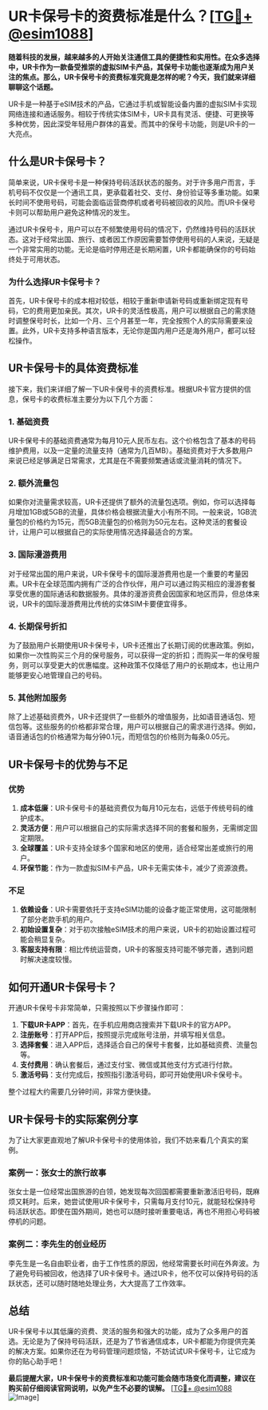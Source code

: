 # UR卡保号卡的资费标准是什么？[[TG💪+ @esim1088](https://t.me/s/esim1088)]

**随着科技的发展，越来越多的人开始关注通信工具的便捷性和实用性。在众多选择中，UR卡作为一款备受推崇的虚拟SIM卡产品，其保号卡功能也逐渐成为用户关注的焦点。那么，UR卡保号卡的资费标准究竟是怎样的呢？今天，我们就来详细聊聊这个话题。**

UR卡是一种基于eSIM技术的产品，它通过手机或智能设备内置的虚拟SIM卡实现网络连接和通话服务。相较于传统实体SIM卡，UR卡具有灵活、便捷、可更换等多种优势，因此深受年轻用户群体的喜爱。而其中的保号卡功能，则是UR卡的一大亮点。

## **什么是UR卡保号卡？**

简单来说，UR卡保号卡是一种保持号码活跃状态的服务。对于许多用户而言，手机号码不仅仅是一个通讯工具，更承载着社交、支付、身份验证等多重功能。如果长时间不使用号码，可能会面临运营商停机或者号码被回收的风险。而UR卡保号卡则可以帮助用户避免这种情况的发生。

通过UR卡保号卡，用户可以在不频繁使用号码的情况下，仍然维持号码的活跃状态。这对于经常出国、旅行、或者因工作原因需要暂停使用号码的人来说，无疑是一个非常实用的功能。无论是临时停用还是长期闲置，UR卡都能确保你的号码始终处于可用状态。

### **为什么选择UR卡保号卡？**

首先，UR卡保号卡的成本相对较低，相较于重新申请新号码或重新绑定现有号码，它的费用更加亲民。其次，UR卡的灵活性极高，用户可以根据自己的需求随时调整保号时长，比如一个月、三个月甚至一年，完全按照个人的实际需要来设置。此外，UR卡支持多种语言版本，无论你是国内用户还是海外用户，都可以轻松操作。

## **UR卡保号卡的具体资费标准**

接下来，我们来详细了解一下UR卡保号卡的资费标准。根据UR卡官方提供的信息，保号卡的收费标准主要分为以下几个方面：

### **1. 基础资费**
UR卡保号卡的基础资费通常为每月10元人民币左右。这个价格包含了基本的号码维护费用，以及一定量的流量支持（通常为几百MB）。基础资费对于大多数用户来说已经足够满足日常需求，尤其是在不需要频繁通话或流量消耗的情况下。

### **2. 额外流量包**
如果你对流量需求较高，UR卡还提供了额外的流量包选项。例如，你可以选择每月增加1GB或5GB的流量，具体价格会根据流量大小有所不同。一般来说，1GB流量包的价格约为15元，而5GB流量包的价格则为50元左右。这种灵活的套餐设计，让用户可以根据自己的实际使用情况选择最适合的方案。

### **3. 国际漫游费用**
对于经常出国的用户来说，UR卡保号卡的国际漫游费用也是一个重要的考量因素。UR卡在全球范围内拥有广泛的合作伙伴，用户可以通过购买相应的漫游套餐享受优惠的国际通话和数据服务。具体的漫游资费会因国家和地区而异，但总体来说，UR卡的国际漫游费用比传统的实体SIM卡要便宜得多。

### **4. 长期保号折扣**
为了鼓励用户长期使用UR卡保号卡，UR卡还推出了长期订阅的优惠政策。例如，如果你一次性购买三个月的保号服务，可以获得一定的折扣；而购买一年的保号服务，则可以享受更大的优惠幅度。这种政策不仅降低了用户的长期成本，也让用户能够更安心地管理自己的号码。

### **5. 其他附加服务**
除了上述基础资费外，UR卡还提供了一些额外的增值服务，比如语音通话包、短信包等。这些服务的价格都非常合理，用户可以根据自己的需求进行选择。例如，语音通话包的价格通常为每分钟0.1元，而短信包的价格则为每条0.05元。

## **UR卡保号卡的优势与不足**

### **优势**
1. **成本低廉**：UR卡保号卡的基础资费仅为每月10元左右，远低于传统号码的维护成本。
2. **灵活方便**：用户可以根据自己的实际需求选择不同的套餐和服务，无需绑定固定期限。
3. **全球覆盖**：UR卡支持全球多个国家和地区的使用，适合经常出差或旅行的用户。
4. **环保节能**：作为一款虚拟SIM卡产品，UR卡无需实体卡，减少了资源浪费。

### **不足**
1. **依赖设备**：UR卡需要依托于支持eSIM功能的设备才能正常使用，这可能限制了部分老款手机的用户。
2. **初始设置复杂**：对于初次接触eSIM技术的用户来说，UR卡的初始设置过程可能会稍显复杂。
3. **客服支持有限**：相比传统运营商，UR卡的客服支持可能不够完善，遇到问题时解决速度较慢。

## **如何开通UR卡保号卡？**

开通UR卡保号卡非常简单，只需按照以下步骤操作即可：

1. **下载UR卡APP**：首先，在手机应用商店搜索并下载UR卡的官方APP。
2. **注册账号**：打开APP后，按照提示完成账号注册，并填写相关信息。
3. **选择套餐**：进入APP后，选择适合自己的保号卡套餐，比如基础资费、流量包等。
4. **支付费用**：确认套餐后，通过支付宝、微信或其他支付方式进行付款。
5. **激活号码**：支付完成后，按照指引激活号码，即可开始使用UR卡保号卡。

整个过程大约需要几分钟时间，非常方便快捷。

## **UR卡保号卡的实际案例分享**

为了让大家更直观地了解UR卡保号卡的使用体验，我们不妨来看几个真实的案例。

### **案例一：张女士的旅行故事**
张女士是一位经常出国旅游的白领，她发现每次回国都需要重新激活旧号码，既麻烦又耗时。后来，她尝试使用UR卡保号卡，只需每月支付10元，就能轻松保持号码活跃状态。即使在国外期间，她也可以随时接听重要电话，再也不用担心号码被停机的问题。

### **案例二：李先生的创业经历**
李先生是一名自由职业者，由于工作性质的原因，他经常需要长时间在外奔波。为了避免号码被回收，他选择了UR卡保号卡。通过UR卡，他不仅可以保持号码的活跃状态，还可以随时随地处理业务，大大提高了工作效率。

## **总结**

UR卡保号卡以其低廉的资费、灵活的服务和强大的功能，成为了众多用户的首选。无论是为了保持号码活跃，还是为了节省通信成本，UR卡都能为你提供完美的解决方案。如果你还在为号码管理问题烦恼，不妨试试UR卡保号卡，让它成为你的贴心助手吧！

**最后提醒大家，UR卡保号卡的资费标准和功能可能会随市场变化而调整，建议在购买前仔细阅读官网说明，以免产生不必要的误解。** [[TG💪+ @esim1088](https://t.me/s/esim1088) ![Image](https://i.postimg.cc/4NQfJmqS/Snipaste-2025-05-13-00-14-12.png)]